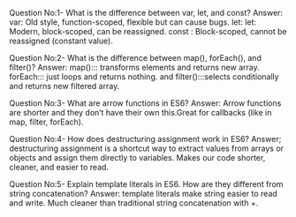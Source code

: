 Question No:1-    What is the difference between var, let, and const?
Answer:
var: Old style, function-scoped, flexible but can cause bugs.
let: let: Modern, block-scoped, can be reassigned.
const : Block-scoped, cannot be reassigned (constant value).


Question No:2-    What is the difference between map(), forEach(), and filter()?
Answer:
map():::  transforms elements and returns new array.
forEach::: just loops and returns nothing.
and filter():::selects conditionally and returns new filtered array.


Question No:3-     What are arrow functions in ES6?
Answer:
Arrow functions are shorter and they don’t have their own this.Great for callbacks (like in map, filter, forEach).



Question No:4-   How does destructuring assignment work in ES6?
Answer;
destructuring assignment is a shortcut way to extract values from arrays or objects and assign them directly to variables. Makes our code shorter, cleaner, and easier to read.



Question No:5- Explain template literals in ES6. How are they different from string concatenation?
Answer:
template literals make string easier to read and write. Much cleaner than traditional string concatenation with +.

